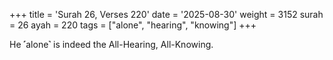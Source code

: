 +++
title = 'Surah 26, Verses 220'
date = '2025-08-30'
weight = 3152
surah = 26
ayah = 220
tags = ["alone", "hearing", "knowing"]
+++

He ˹alone˺ is indeed the All-Hearing, All-Knowing.